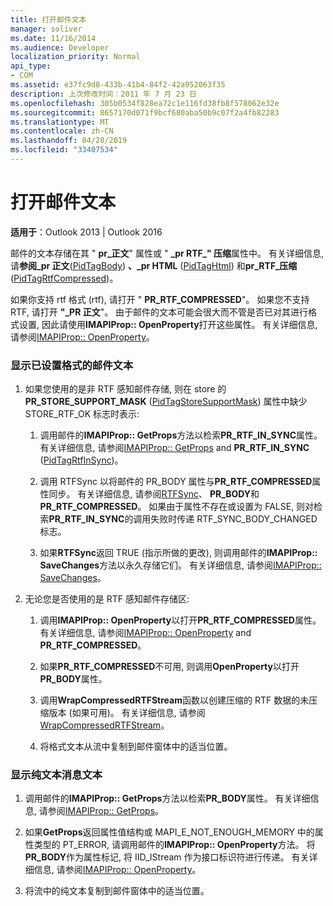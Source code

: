 ```yaml
---
title: 打开邮件文本
manager: soliver
ms.date: 11/16/2014
ms.audience: Developer
localization_priority: Normal
api_type:
- COM
ms.assetid: e37fc9d8-433b-41b4-84f2-42a952063f35
description: 上次修改时间：2011 年 7 月 23 日
ms.openlocfilehash: 305b0534f828ea72c1e116fd38fb8f578062e32e
ms.sourcegitcommit: 8657170d071f9bcf680aba50b9c07f2a4fb82283
ms.translationtype: MT
ms.contentlocale: zh-CN
ms.lasthandoff: 04/28/2019
ms.locfileid: "33407534"
---
```

# <a name="opening-message-text"></a>打开邮件文本

**适用于**：Outlook 2013 | Outlook 2016 
  
邮件的文本存储在其 " **pr\_正文**" 属性或 " **\_pr RTF\_" 压缩**属性中。 有关详细信息, 请**参阅\_pr 正文**([PidTagBody](pidtagbody-canonical-property.md)) **、\_pr HTML** ([PidTagHtml](pidtaghtml-canonical-property.md)) 和**pr\_RTF\_压缩**([PidTagRtfCompressed](pidtagrtfcompressed-canonical-property.md))。 

如果你支持 rtf 格式 (rtf), 请打开 " **PR\_RTF_COMPRESSED**"。 如果您不支持 RTF, 请打开 **"\_PR 正文**"。 由于邮件的文本可能会很大而不管是否已对其进行格式设置, 因此请使用**IMAPIProp:: OpenProperty**打开这些属性。 有关详细信息, 请参阅[IMAPIProp:: OpenProperty](imapiprop-openproperty.md)。
  
### <a name="to-display-formatted-message-text"></a>显示已设置格式的邮件文本
  
1. 如果您使用的是非 RTF 感知邮件存储, 则在 store 的**PR_STORE_SUPPORT_MASK** ([PidTagStoreSupportMask](pidtagstoresupportmask-canonical-property.md)) 属性中缺少 STORE_RTF_OK 标志时表示:
    
    1. 调用邮件的**IMAPIProp:: GetProps**方法以检索**PR_RTF_IN_SYNC**属性。 有关详细信息, 请参阅[IMAPIProp:: GetProps](imapiprop-getprops.md) and **PR_RTF_IN_SYNC** ([PidTagRtfInSync](pidtagrtfinsync-canonical-property.md))。
        
    2. 调用 RTFSync 以将邮件的 PR_BODY 属性与**PR_RTF_COMPRESSED**属性同步。 有关详细信息, 请参阅[RTFSync](rtfsync.md)、 **PR_BODY**和**PR_RTF_COMPRESSED**。 如果由于属性不存在或设置为 FALSE, 则对检索**PR_RTF_IN_SYNC**的调用失败时传递 RTF_SYNC_BODY_CHANGED 标志。 
        
    3. 如果**RTFSync**返回 TRUE (指示所做的更改), 则调用邮件的**IMAPIProp:: SaveChanges**方法以永久存储它们。 有关详细信息, 请参阅[IMAPIProp:: SaveChanges](imapiprop-savechanges.md)。
    
2. 无论您是否使用的是 RTF 感知邮件存储区:
    
    1. 调用**IMAPIProp:: OpenProperty**以打开**PR_RTF_COMPRESSED**属性。 有关详细信息, 请参阅[IMAPIProp:: OpenProperty](imapiprop-openproperty.md) and **PR_RTF_COMPRESSED**。
        
    2. 如果**PR_RTF_COMPRESSED**不可用, 则调用**OpenProperty**以打开**PR_BODY**属性。 
        
    3. 调用**WrapCompressedRTFStream**函数以创建压缩的 RTF 数据的未压缩版本 (如果可用)。 有关详细信息, 请参阅[WrapCompressedRTFStream](wrapcompressedrtfstream.md)。
        
    4. 将格式文本从流中复制到邮件窗体中的适当位置。 
    
### <a name="to-display-plain-message-text"></a>显示纯文本消息文本
  
1. 调用邮件的**IMAPIProp:: GetProps**方法以检索**PR_BODY**属性。 有关详细信息, 请参阅[IMAPIProp:: GetProps](imapiprop-getprops.md)。
    
2. 如果**GetProps**返回属性值结构或 MAPI_E_NOT_ENOUGH_MEMORY 中的属性类型的 PT_ERROR, 请调用邮件的**IMAPIProp:: OpenProperty**方法。 将**PR_BODY**作为属性标记, 将 IID_IStream 作为接口标识符进行传递。 有关详细信息, 请参阅[IMAPIProp:: OpenProperty](imapiprop-openproperty.md)。
    
3. 将流中的纯文本复制到邮件窗体中的适当位置。 
    

